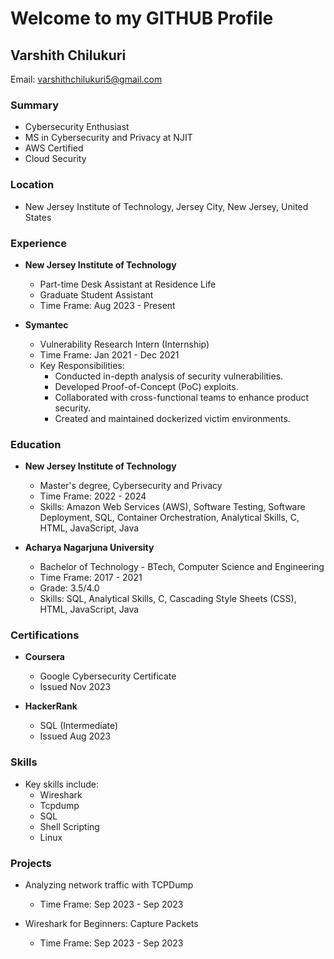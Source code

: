 # Welcome to my GITHUB Profile


## Varshith Chilukuri
Email: varshithchilukuri5@gmail.com


### Summary
- Cybersecurity Enthusiast
- MS in Cybersecurity and Privacy at NJIT
- AWS Certified
- Cloud Security

### Location
- New Jersey Institute of Technology, Jersey City, New Jersey, United States

### Experience
- **New Jersey Institute of Technology**
  - Part-time Desk Assistant at Residence Life
  - Graduate Student Assistant
  - Time Frame: Aug 2023 - Present

- **Symantec**
  - Vulnerability Research Intern (Internship)
  - Time Frame: Jan 2021 - Dec 2021
  - Key Responsibilities:
    - Conducted in-depth analysis of security vulnerabilities.
    - Developed Proof-of-Concept (PoC) exploits.
    - Collaborated with cross-functional teams to enhance product security.
    - Created and maintained dockerized victim environments.

### Education
- **New Jersey Institute of Technology**
  - Master's degree, Cybersecurity and Privacy
  - Time Frame: 2022 - 2024
  - Skills: Amazon Web Services (AWS), Software Testing, Software Deployment, SQL, Container Orchestration, Analytical Skills, C, HTML, JavaScript, Java

- **Acharya Nagarjuna University**
  - Bachelor of Technology - BTech, Computer Science and Engineering
  - Time Frame: 2017 - 2021
  - Grade: 3.5/4.0
  - Skills: SQL, Analytical Skills, C, Cascading Style Sheets (CSS), HTML, JavaScript, Java

### Certifications
- **Coursera**
  - Google Cybersecurity Certificate
  - Issued Nov 2023

- **HackerRank**
  - SQL (Intermediate)
  - Issued Aug 2023

### Skills
- Key skills include:
  - Wireshark
  - Tcpdump
  - SQL
  - Shell Scripting
  - Linux

### Projects
- Analyzing network traffic with TCPDump
  - Time Frame: Sep 2023 - Sep 2023

- Wireshark for Beginners: Capture Packets
  - Time Frame: Sep 2023 - Sep 2023


